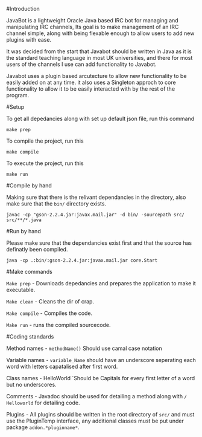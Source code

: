 #Introduction

JavaBot is a lightweight Oracle Java based IRC bot for managing and manipulating IRC channels, 
Its goal is to make management of an IRC channel simple, along with being flexable enough to allow users to add new plugins with ease.

It was decided from the start that Javabot should be written in Java as it is the standard teaching language in most UK universities,
and there for most users of the channels I use can add functionality to Javabot.

Javabot uses a plugin based arcutecture to allow new functionality to be easily added on at any time. it also uses a Singleton approch to core functionality to allow it to be easily interacted with by the rest of the program.


#Setup

To get all depedancies along with set up default json file, run this command

`make prep`

To compile the project, run this

`make compile`

To execute the project, run this

`make run`


#Compile by hand

Making sure that there is the relivant dependancies in the directory, also make sure that the `bin/` directory exists.

`javac -cp "gson-2.2.4.jar:javax.mail.jar" -d bin/ -sourcepath src/ src/**/*.java`


#Run by hand

Please make sure that the dependancies exist first and that the source has definatly been compiled.

`java -cp .:bin/:gson-2.2.4.jar:javax.mail.jar core.Start`


#Make commands

`Make prep` - Downloads depedancies and prepares the application to make it executable.

`Make clean` - Cleans the dir of crap.

`Make compile` - Compiles the code.

`Make run` - runs the compiled sourcecode.

#Coding standards

Method names - `methodName()` Should use camal case notation

Variable names - `variable_Name` should have an underscore seperating each word with letters capatalised after first word.

Class names - HelloWorld `Should be Capitals for every first letter of a word but no underscores.

Comments - Javadoc should be used for detailing a method along with `/ Helloworld` for detailing code.

Plugins - All plugins should be written in the root directory of `src/` and must use the PluginTemp interface, any additional classes must be put under package `addon.*pluginname*`.

